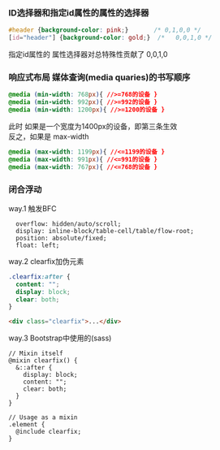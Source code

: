 ### ID选择器和指定id属性的属性的选择器
```css
#header {background-color: pink;}       /* 0,1,0,0 */
[id="header"] {background-color: gold;}  /*   0,0,1,0 */
```
指定id属性的 属性选择器对总特殊性贡献了 0,0,1,0

### 响应式布局 媒体查询(media quaries)的书写顺序 
```css
@media (min-width: 768px){ //>=768的设备 }
@media (min-width: 992px){ //>=992的设备 }
@media (min-width: 1200px){ //>=1200的设备 }
```
此时 如果是一个宽度为1400px的设备，即第三条生效  
反之，如果是 max-width
```css
@media (max-width: 1199px){ //<=1199的设备 }
@media (max-width: 991px){ //<=991的设备 }
@media (max-width: 767px){ //<=768的设备 }
```
### 闭合浮动
way.1 触发BFC
```
  overflow: hidden/auto/scroll;
  display: inline-block/table-cell/table/flow-root;
  position: absolute/fixed;
  float: left;

```
way.2 clearfix加伪元素
```css
.clearfix:after {
  content: "";
  display: block;
  clear: both;
}
```
```html
<div class="clearfix">...</div>
```
way.3 Bootstrap中使用的(sass)
```
// Mixin itself
@mixin clearfix() {
  &::after {
    display: block;
    content: "";
    clear: both;
  }
}

// Usage as a mixin
.element {
  @include clearfix;
}
```